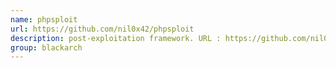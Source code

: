 ```yaml
---
name: phpsploit
url: https://github.com/nil0x42/phpsploit
description: post-exploitation framework. URL : https://github.com/nil0x42/phpsploit Groups : blackarch blackarch-webapp
group: blackarch
---
```

